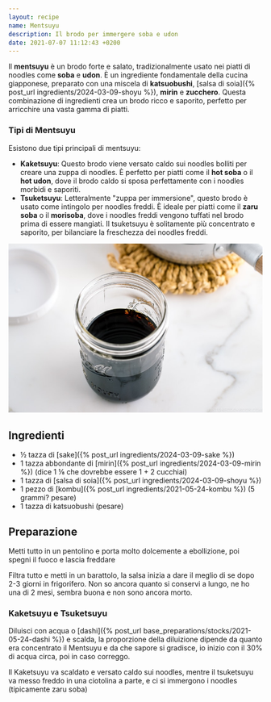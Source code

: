 ```yaml
---
layout: recipe
name: Mentsuyu
description: Il brodo per immergere soba e udon
date: 2021-07-07 11:12:43 +0200
---
```


Il **mentsuyu** è un brodo forte e salato, tradizionalmente usato nei piatti di noodles come **soba** e **udon**. È un ingrediente fondamentale della cucina giapponese, preparato con una miscela di **katsuobushi**, [salsa di soia]({% post_url ingredients/2024-03-09-shoyu %}), **mirin** e **zucchero**. Questa combinazione di ingredienti crea un brodo ricco e saporito, perfetto per arricchire una vasta gamma di piatti.

### Tipi di Mentsuyu

Esistono due tipi principali di mentsuyu:

- **Kaketsuyu**: Questo brodo viene versato caldo sui noodles bolliti per creare una zuppa di noodles. È perfetto per piatti come il **hot soba** o il **hot udon**, dove il brodo caldo si sposa perfettamente con i noodles morbidi e saporiti.
- **Tsuketsuyu**: Letteralmente "zuppa per immersione", questo brodo è usato come intingolo per noodles freddi. È ideale per piatti come il **zaru soba** o il **morisoba**, dove i noodles freddi vengono tuffati nel brodo prima di essere mangiati. Il tsuketsuyu è solitamente più concentrato e saporito, per bilanciare la freschezza dei noodles freddi.

![Mentsuyu](/assets/images/mentsuyu.jpg)

## Ingredienti

- ½ tazza di [sake]({% post_url ingredients/2024-03-09-sake %})
- 1 tazza abbondante di [mirin]({% post_url ingredients/2024-03-09-mirin %}) (dice 1 ⅛ che dovrebbe essere 1 + 2 cucchiai)
- 1 tazza di [salsa di soia]({% post_url ingredients/2024-03-09-shoyu %})
- 1 pezzo di [kombu]({% post_url ingredients/2021-05-24-kombu %}) (5 grammi? pesare)
- 1 tazza di katsuobushi (pesare)

## Preparazione

Metti tutto in un pentolino e porta molto dolcemente a ebollizione, poi spegni il fuoco e lascia freddare

Filtra tutto e metti in un barattolo, la salsa inizia a dare il meglio di se dopo 2-3 giorni in frigorifero. Non so ancora quanto si conservi a lungo, ne ho una di 2 mesi, sembra buona e non sono ancora morto.

### Kaketsuyu e Tsuketsuyu

Diluisci con acqua o [dashi]({% post_url base_preparations/stocks/2021-05-24-dashi %}) e scalda, la proporzione della diluizione dipende da quanto era concentrato il Mentsuyu e da che sapore si gradisce, io inizio con il 30% di acqua circa, poi in caso correggo.

Il Kaketsuyu va scaldato e versato caldo sui noodles, mentre il tsuketsuyu va messo freddo in una ciotolina a parte, e ci si immergono i noodles (tipicamente zaru soba)
